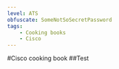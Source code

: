 ```yaml
---
level: ATS
obfuscate: SomeNotSoSecretPassword
tags:
    - Cooking books
    - Cisco
---
```

#Cisco cooking book
##Test
